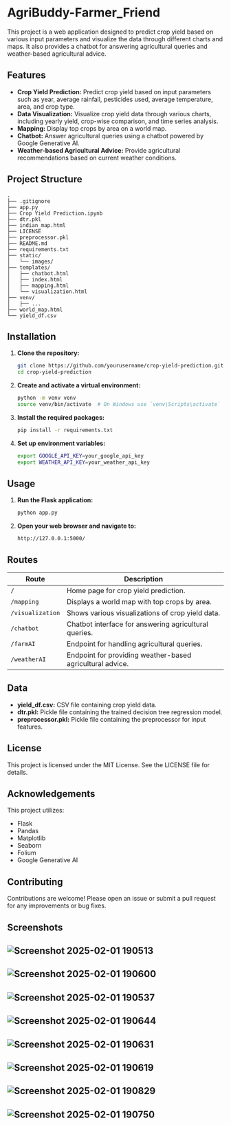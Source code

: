 # AgriBuddy-Farmer_Friend

This project is a web application designed to predict crop yield based on various input parameters and visualize the data through different charts and maps. It also provides a chatbot for answering agricultural queries and weather-based agricultural advice.

## Features
- **Crop Yield Prediction:** Predict crop yield based on input parameters such as year, average rainfall, pesticides used, average temperature, area, and crop type.
- **Data Visualization:** Visualize crop yield data through various charts, including yearly yield, crop-wise comparison, and time series analysis.
- **Mapping:** Display top crops by area on a world map.
- **Chatbot:** Answer agricultural queries using a chatbot powered by Google Generative AI.
- **Weather-based Agricultural Advice:** Provide agricultural recommendations based on current weather conditions.

## Project Structure
```
.
├── .gitignore
├── app.py
├── Crop Yield Prediction.ipynb
├── dtr.pkl
├── indian_map.html
├── LICENSE
├── preprocessor.pkl
├── README.md
├── requirements.txt
├── static/
│   └── images/
├── templates/
│   ├── chatbot.html
│   ├── index.html
│   ├── mapping.html
│   └── visualization.html
├── venv/
│   ├── ...
├── world_map.html
└── yield_df.csv
```

## Installation

1. **Clone the repository:**
   ```sh
   git clone https://github.com/yourusername/crop-yield-prediction.git
   cd crop-yield-prediction
   ```

2. **Create and activate a virtual environment:**
   ```sh
   python -m venv venv
   source venv/bin/activate  # On Windows use `venv\Scripts\activate`
   ```

3. **Install the required packages:**
   ```sh
   pip install -r requirements.txt
   ```

4. **Set up environment variables:**
   ```sh
   export GOOGLE_API_KEY=your_google_api_key
   export WEATHER_API_KEY=your_weather_api_key
   ```

## Usage

1. **Run the Flask application:**
   ```sh
   python app.py
   ```

2. **Open your web browser and navigate to:**
   ```
   http://127.0.0.1:5000/
   ```

## Routes

| Route          | Description                                        |
|---------------|--------------------------------------------------|
| `/`           | Home page for crop yield prediction.             |
| `/mapping`    | Displays a world map with top crops by area.     |
| `/visualization` | Shows various visualizations of crop yield data. |
| `/chatbot`    | Chatbot interface for answering agricultural queries. |
| `/farmAI`     | Endpoint for handling agricultural queries.      |
| `/weatherAI`  | Endpoint for providing weather-based agricultural advice. |

## Data
- **yield_df.csv:** CSV file containing crop yield data.
- **dtr.pkl:** Pickle file containing the trained decision tree regression model.
- **preprocessor.pkl:** Pickle file containing the preprocessor for input features.

## License
This project is licensed under the MIT License. See the LICENSE file for details.

## Acknowledgements
This project utilizes:
- Flask
- Pandas
- Matplotlib
- Seaborn
- Folium
- Google Generative AI

## Contributing
Contributions are welcome! Please open an issue or submit a pull request for any improvements or bug fixes.

## Screenshots
![Screenshot 2025-02-01 190513](https://github.com/user-attachments/assets/075fc208-8ca2-4f3d-90cd-b3713cbbe24d)
---------
![Screenshot 2025-02-01 190600](https://github.com/user-attachments/assets/729e5f86-d445-4a7e-ac63-6320d0f4b0ef)
---------
![Screenshot 2025-02-01 190537](https://github.com/user-attachments/assets/c0e047c4-f5ba-46c7-b6f5-4a1e27a8b337)
--------
![Screenshot 2025-02-01 190644](https://github.com/user-attachments/assets/b8adfb02-ff09-4244-ae76-5b62163e11cf)
---------
![Screenshot 2025-02-01 190631](https://github.com/user-attachments/assets/e390b4f5-ebf7-4b1f-bb32-acc7e88c5092)
---------
![Screenshot 2025-02-01 190619](https://github.com/user-attachments/assets/bb34cf9b-571a-43f8-b6de-a2052d4b9d95)
---------
![Screenshot 2025-02-01 190829](https://github.com/user-attachments/assets/9adec7ca-2f7a-44d9-97d7-13519cd9858e)
---------
![Screenshot 2025-02-01 190750](https://github.com/user-attachments/assets/15c9e61b-bdba-4b92-b25c-3275b9b93fe8)
---------





